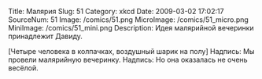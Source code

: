 Title: Малярия 
Slug: 51 
Category: xkcd 
Date: 2009-03-02 17:02:17 
SourceNum: 51 
Image: /comics/51.png 
MicroImage: /comics/51_micro.png 
MiniImage: /comics/51_mini.png 
Description: Идея малярийной вечеринки принадлежит Давиду. 

[Четыре человека в колпачках, воздушный шарик на полу]
Надпись: Мы провели малярийную вечеринку.
Надпись: Но она оказалась не очень весёлой.